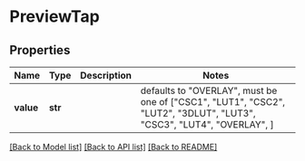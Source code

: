 # PreviewTap


## Properties
Name | Type | Description | Notes
------------ | ------------- | ------------- | -------------
**value** | **str** |  | defaults to "OVERLAY",  must be one of ["CSC1", "LUT1", "CSC2", "LUT2", "3DLUT", "LUT3", "CSC3", "LUT4", "OVERLAY", ]

[[Back to Model list]](../README.md#documentation-for-models) [[Back to API list]](../README.md#documentation-for-api-endpoints) [[Back to README]](../README.md)


